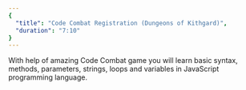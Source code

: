 ```yaml
---
{
  "title": "Code Combat Registration (Dungeons of Kithgard)",
  "duration": "7:10"
}
---
```


With help of amazing Code Combat game you will learn basic syntax, methods, parameters, strings, loops and variables in JavaScript programming language.
